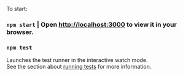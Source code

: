To start:

### `npm start` | Open [http://localhost:3000](http://localhost:3000) to view it in your browser.


### `npm test`

Launches the test runner in the interactive watch mode.\
See the section about [running tests](https://facebook.github.io/create-react-app/docs/running-tests) for more information.

